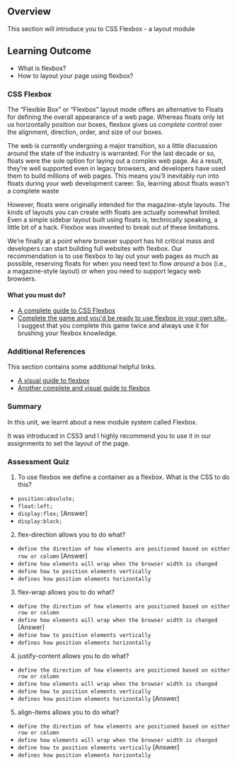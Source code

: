 ## Overview

This section will introduce you to CSS Flexbox - a layout module

## Learning Outcome

- What is flexbox?
- How to layout your page using flexbox?

### CSS Flexbox

The “Flexible Box” or “Flexbox” layout mode offers an alternative to Floats for defining the overall appearance of a web page. Whereas floats only let us horizontally position our boxes, flexbox gives us _complete_ control over the alignment, direction, order, and size of our boxes.

The web is currently undergoing a major transition, so a little discussion around the state of the industry is warranted. For the last decade or so, floats were the sole option for laying out a complex web page. As a result, they’re well supported even in legacy browsers, and developers have used them to build millions of web pages. This means you’ll inevitably run into floats during your web development career. So, learning about floats wasn't a complete waste

However, floats were originally intended for the magazine-style layouts. The kinds of layouts you can create with floats are actually somewhat limited. Even a simple sidebar layout built using floats is, technically speaking, a little bit of a hack. Flexbox was invented to break out of these limitations.

We’re finally at a point where browser support has hit critical mass and developers can start building full websites with flexbox. Our recommendation is to use flexbox to lay out your web pages as much as possible, reserving floats for when you need text to flow _around_ a box (i.e., a magazine-style layout) or when you need to support legacy web browsers.

#### What you must do?

- [A complete guide to CSS Flexbox](https://css-tricks.com/snippets/css/a-guide-to-flexbox/)
- [Complete the game and you'd be ready to use flexbox in your own site.](https://flexboxfroggy.com/). I suggest that you complete this game twice and always use it for brushing your flexbox knowledge.

### Additional References

This section contains some additional helpful links.

- [A visual guide to flexbox](https://demos.scotch.io/visual-guide-to-css3-flexbox-flexbox-playground/demos/)
- [Another complete and visual guide to flexbox](https://themehunt.com/blog/19-web-tips-and-tricks/170-a-complete-visual-guide-to-flexbox)

### Summary

In this unit, we learnt about a new module system called Flexbox.

It was introduced in CSS3 and I highly recommend you to use it in our assignments to set the layout of the page.

### Assessment Quiz

1. To use flexbox we define a container as a flexbox. What is the CSS to do this?

- `position:absolute;`
- `float:left;`
- `display:flex;` [Answer]
- `display:block;`

2. flex-direction allows you to do what?

- `define the direction of how elements are positioned based on either row or column` [Answer]
- `define how elements will wrap when the browser width is changed`
- `define how to position elements vertically`
- `defines how position elements horizontally`

3. flex-wrap allows you to do what?

- `define the direction of how elements are positioned based on either row or column`
- `define how elements will wrap when the browser width is changed` [Answer]
- `define how to position elements vertically`
- `defines how position elements horizontally`

4. justify-content allows you to do what?

- `define the direction of how elements are positioned based on either row or column`
- `define how elements will wrap when the browser width is changed`
- `define how to position elements vertically`
- `defines how position elements horizontally` [Answer]

5. align-items allows you to do what?

- `define the direction of how elements are positioned based on either row or column`
- `define how elements will wrap when the browser width is changed`
- `define how to position elements vertically` [Answer]
- `defines how position elements horizontally`
